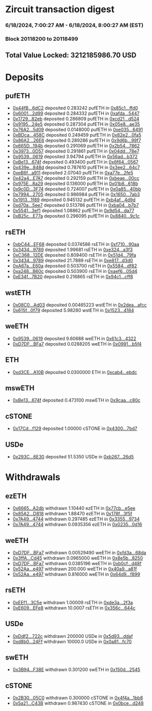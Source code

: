 # Zircuit transaction digest
### 6/18/2024, 7:00:27 AM - 6/18/2024, 8:00:27 AM (EST)
### Block 20118200 to 20118499

## Total Value Locked: 3212185986.70 USD

# Deposits
## pufETH
- [0x44fB...6dC2](https://etherscan.io/address/0x44fBBA042eC861ed888CbaFd7526E5ab41d46dC2) deposited 0.283242 pufETH in [0x85c1...ffd0](https://etherscan.io/tx/0x44fBBA042eC861ed888CbaFd7526E5ab41d46dC2)
- [0x6001...2d99](https://etherscan.io/address/0x60016137E541046EA401a7ba5E83276EDEcd2d99) deposited 0.284332 pufETH in [0xafda...5447](https://etherscan.io/tx/0x60016137E541046EA401a7ba5E83276EDEcd2d99)
- [0x1729...82eb](https://etherscan.io/address/0x172903bAE877575FC77f2e3D75D523c6c52c82eb) deposited 0.286809 pufETH in [0xcd21...d524](https://etherscan.io/tx/0x172903bAE877575FC77f2e3D75D523c6c52c82eb)
- [0x9195...24e5](https://etherscan.io/address/0x9195157C2ae7585Ecc0769f2bFCE2489613124e5) deposited 0.287304 pufETH in [0x05e8...ae35](https://etherscan.io/tx/0x9195157C2ae7585Ecc0769f2bFCE2489613124e5)
- [0x76A2...5d09](https://etherscan.io/address/0x76A281058b26D59d333a0DE4A69e19d8075f5d09) deposited 0.0148000 pufETH in [0xe035...6491](https://etherscan.io/tx/0x76A281058b26D59d333a0DE4A69e19d8075f5d09)
- [0xBDca...458C](https://etherscan.io/address/0xBDcaD309bee6E2F263229FB792055BEF7DD8458C) deposited 0.249459 pufETH in [0x82e2...0fa5](https://etherscan.io/tx/0xBDcaD309bee6E2F263229FB792055BEF7DD8458C)
- [0x86A2...26E6](https://etherscan.io/address/0x86A23030D3B444e6bF9Fa0582892Bd5d2a1326E6) deposited 0.289286 pufETH in [0x9d6b...99f7](https://etherscan.io/tx/0x86A23030D3B444e6bF9Fa0582892Bd5d2a1326E6)
- [0x665D...194b](https://etherscan.io/address/0x665D4A8593BB79B3fF97417205757e132B18194b) deposited 0.291069 pufETH in [0x2b54...7862](https://etherscan.io/tx/0x665D4A8593BB79B3fF97417205757e132B18194b)
- [0x3973...0D57](https://etherscan.io/address/0x39731E1A81337826A775E495BD3700cD81090D57) deposited 0.291861 pufETH in [0x04dd...78e7](https://etherscan.io/tx/0x39731E1A81337826A775E495BD3700cD81090D57)
- [0x9539...0619](https://etherscan.io/address/0x95395d03b112bDad85f415684823196A943d0619) deposited 3.94794 pufETH in [0x56ad...b372](https://etherscan.io/tx/0x95395d03b112bDad85f415684823196A943d0619)
- [0xBe13...674f](https://etherscan.io/address/0xBe13DAE86c043CB5C2f898Cdd3e6342B4880674f) deposited 0.493400 pufETH in [0x6f64...0567](https://etherscan.io/tx/0xBe13DAE86c043CB5C2f898Cdd3e6342B4880674f)
- [0x439e...848d](https://etherscan.io/address/0x439eA3c5dE19500Fde5575C9267Bd51BD06E848d) deposited 0.787610 pufETH in [0x3ee2...64c7](https://etherscan.io/tx/0x439eA3c5dE19500Fde5575C9267Bd51BD06E848d)
- [0xeB6f...a911](https://etherscan.io/address/0xeB6fA98B122e18BD748e71557BabdC5680BAa911) deposited 2.07040 pufETH in [0xa77e...2fe5](https://etherscan.io/tx/0xeB6fA98B122e18BD748e71557BabdC5680BAa911)
- [0x42a4...E7A7](https://etherscan.io/address/0x42a4c214c44d27f77B8a29f7Ee54F29b1Bb3E7A7) deposited 0.292159 pufETH in [0xbeae...00cc](https://etherscan.io/tx/0x42a4c214c44d27f77B8a29f7Ee54F29b1Bb3E7A7)
- [0x975E...8a29](https://etherscan.io/address/0x975E83A6d49595e5C2eceC956f5d9291E6928a29) deposited 0.136000 pufETH in [0x01b8...618b](https://etherscan.io/tx/0x975E83A6d49595e5C2eceC956f5d9291E6928a29)
- [0x9c0D...3F74](https://etherscan.io/address/0x9c0DDA566AE5Fc558d0ba000253FFDA35C4A3F74) deposited 0.724007 pufETH in [0x0a85...40bb](https://etherscan.io/tx/0x9c0DDA566AE5Fc558d0ba000253FFDA35C4A3F74)
- [0x7994...2705](https://etherscan.io/address/0x7994A41D3574b018C76C246b75DDDFa897A62705) deposited 0.986984 pufETH in [0x1650...7ab3](https://etherscan.io/tx/0x7994A41D3574b018C76C246b75DDDFa897A62705)
- [0x1913...1f89](https://etherscan.io/address/0x191387A9455D9084d3269bb37E00a94fca6C1f89) deposited 0.945132 pufETH in [0xb4af...4d9d](https://etherscan.io/tx/0x191387A9455D9084d3269bb37E00a94fca6C1f89)
- [0xd70a...5ee7](https://etherscan.io/address/0xd70aD9f73E7F5d40343a00fbDBA5134ED8b55ee7) deposited 0.513786 pufETH in [0xba04...b7b7](https://etherscan.io/tx/0xd70aD9f73E7F5d40343a00fbDBA5134ED8b55ee7)
- [0x5541...3ef1](https://etherscan.io/address/0x5541324CdF046c5ED4dF9862Fa87A45930C03ef1) deposited 1.08862 pufETH in [0x9d54...da77](https://etherscan.io/tx/0x5541324CdF046c5ED4dF9862Fa87A45930C03ef1)
- [0xB25c...E77a](https://etherscan.io/address/0xB25c8b73fbf2513908E68F959b509c671e97E77a) deposited 0.296095 pufETH in [0x8840...9c1c](https://etherscan.io/tx/0xB25c8b73fbf2513908E68F959b509c671e97E77a)
## rsETH
- [0xbC44...EF68](https://etherscan.io/address/0xbC447Bdc85Ae4906190015f6669A1b9996f3EF68) deposited 0.0374586 rsETH in [0xf710...90aa](https://etherscan.io/tx/0xbC447Bdc85Ae4906190015f6669A1b9996f3EF68)
- [0x3434...9789](https://etherscan.io/address/0x34349c5569e7B846c3558961552D2202760A9789) deposited 1.99681 rsETH in [0xe324...a3f3](https://etherscan.io/tx/0x34349c5569e7B846c3558961552D2202760A9789)
- [0xC368...12DE](https://etherscan.io/address/0xC368F0f2466b1b31F60Ff696131B8d63ed4912DE) deposited 0.809400 rsETH in [0x51d4...79fa](https://etherscan.io/tx/0xC368F0f2466b1b31F60Ff696131B8d63ed4912DE)
- [0x3434...9789](https://etherscan.io/address/0x34349c5569e7B846c3558961552D2202760A9789) deposited 21.7889 rsETH in [0xe817...d3d0](https://etherscan.io/tx/0x34349c5569e7B846c3558961552D2202760A9789)
- [0xA67a...E60a](https://etherscan.io/address/0xA67ae3c158868cC02497187193A2C2aF80ABE60a) deposited 0.503700 rsETH in [0x5584...df82](https://etherscan.io/tx/0xA67ae3c158868cC02497187193A2C2aF80ABE60a)
- [0xa248...B60c](https://etherscan.io/address/0xa248851cF7c5413C2367389463ec8fF6Faa0B60c) deposited 0.503900 rsETH in [0xaef6...05d4](https://etherscan.io/tx/0xa248851cF7c5413C2367389463ec8fF6Faa0B60c)
- [0xE34f...7B20](https://etherscan.io/address/0xE34f8A01270674748f3F3cd8410E52FC313d7B20) deposited 0.216865 rsETH in [0x94c1...cff8](https://etherscan.io/tx/0xE34f8A01270674748f3F3cd8410E52FC313d7B20)
## wstETH
- [0x08C0...Ad03](https://etherscan.io/address/0x08C0b1DD4Aa01D7bDf422D6f47a1eb4D73e3Ad03) deposited 0.00465223 wstETH in [0x2dea...afcc](https://etherscan.io/tx/0x08C0b1DD4Aa01D7bDf422D6f47a1eb4D73e3Ad03)
- [0x615f...0f79](https://etherscan.io/address/0x615f0289305E2995D51F83dA5E21314FB4780f79) deposited 5.98280 wstETH in [0x1523...4184](https://etherscan.io/tx/0x615f0289305E2995D51F83dA5E21314FB4780f79)
## weETH
- [0x9539...0619](https://etherscan.io/address/0x95395d03b112bDad85f415684823196A943d0619) deposited 9.60688 weETH in [0x61c3...4322](https://etherscan.io/tx/0x95395d03b112bDad85f415684823196A943d0619)
- [0xD7DF...BFa7](https://etherscan.io/address/0xD7DF7E085214743530afF339aFC420c7c720BFa7) deposited 0.0288205 weETH in [0x0991...b5f4](https://etherscan.io/tx/0xD7DF7E085214743530afF339aFC420c7c720BFa7)
## ETH
- [0xd3CE...A10B](https://etherscan.io/address/0xd3CE8c5ef43afEBab7E35bccA6b7F363Ba14A10B) deposited 0.0300000 ETH in [0xcab4...ebdc](https://etherscan.io/tx/0xd3CE8c5ef43afEBab7E35bccA6b7F363Ba14A10B)
## mswETH
- [0xBe13...674f](https://etherscan.io/address/0xBe13DAE86c043CB5C2f898Cdd3e6342B4880674f) deposited 0.473100 mswETH in [0x9caa...c80c](https://etherscan.io/tx/0xBe13DAE86c043CB5C2f898Cdd3e6342B4880674f)
## cSTONE
- [0x17Cd...f129](https://etherscan.io/address/0x17Cd6469CC9Aa7CaCD2480A6d3109e7d404af129) deposited 1.00000 cSTONE in [0x4300...7bd7](https://etherscan.io/tx/0x17Cd6469CC9Aa7CaCD2480A6d3109e7d404af129)
## USDe
- [0x293C...6E30](https://etherscan.io/address/0x293C6937D8D82e05B01335F7B33FBA0c8e256E30) deposited 51.5350 USDe in [0xb267...26d5](https://etherscan.io/tx/0x293C6937D8D82e05B01335F7B33FBA0c8e256E30)
# Withdrawals
## ezETH
- [0x6665...A2db](https://etherscan.io/address/0x666592c17aCFacc7E6d97862A14B8ce6dD38A2db) withdrawn 1.10440 ezETH in [0x77cb...e5ee](https://etherscan.io/tx/0x666592c17aCFacc7E6d97862A14B8ce6dD38A2db)
- [0x85A2...D818](https://etherscan.io/address/0x85A21BDcee9b8B13a5131922F5BA36635fedD818) withdrawn 1.88470 ezETH in [0x178f...3f5f](https://etherscan.io/tx/0x85A21BDcee9b8B13a5131922F5BA36635fedD818)
- [0x7A49...4744](https://etherscan.io/address/0x7A493Be5c2ce014cD049Bf178a1ac0Db1B434744) withdrawn 0.297485 ezETH in [0x3355...9734](https://etherscan.io/tx/0x7A493Be5c2ce014cD049Bf178a1ac0Db1B434744)
- [0x7A49...4744](https://etherscan.io/address/0x7A493Be5c2ce014cD049Bf178a1ac0Db1B434744) withdrawn 0.0935356 ezETH in [0x0235...0d16](https://etherscan.io/tx/0x7A493Be5c2ce014cD049Bf178a1ac0Db1B434744)
## weETH
- [0xD7DF...BFa7](https://etherscan.io/address/0xD7DF7E085214743530afF339aFC420c7c720BFa7) withdrawn 0.00529490 weETH in [0xfd3a...68da](https://etherscan.io/tx/0xD7DF7E085214743530afF339aFC420c7c720BFa7)
- [0x3ffA...Cd45](https://etherscan.io/address/0x3ffAFe657A681B9CC5a9eAEc54dEde7f030aCd45) withdrawn 0.0965000 weETH in [0x8e5b...8250](https://etherscan.io/tx/0x3ffAFe657A681B9CC5a9eAEc54dEde7f030aCd45)
- [0xD7DF...BFa7](https://etherscan.io/address/0xD7DF7E085214743530afF339aFC420c7c720BFa7) withdrawn 0.0385196 weETH in [0xb0cf...d48f](https://etherscan.io/tx/0xD7DF7E085214743530afF339aFC420c7c720BFa7)
- [0x52Aa...e497](https://etherscan.io/address/0x52Aa899454998Be5b000Ad077a46Bbe360F4e497) withdrawn 200.000 weETH in [0x40a9...a81f](https://etherscan.io/tx/0x52Aa899454998Be5b000Ad077a46Bbe360F4e497)
- [0x52Aa...e497](https://etherscan.io/address/0x52Aa899454998Be5b000Ad077a46Bbe360F4e497) withdrawn 0.816000 weETH in [0x64d9...f899](https://etherscan.io/tx/0x52Aa899454998Be5b000Ad077a46Bbe360F4e497)
## rsETH
- [0xEEf1...3C5e](https://etherscan.io/address/0xEEf1B2fA1743E9215E1d8881d52B886618453C5e) withdrawn 1.00009 rsETH in [0xde3a...2f3a](https://etherscan.io/tx/0xEEf1B2fA1743E9215E1d8881d52B886618453C5e)
- [0xE609...EFe8](https://etherscan.io/address/0xE609549239157ff1341015308b1BFF447Ba7EFe8) withdrawn 10.0007 rsETH in [0x356c...644c](https://etherscan.io/tx/0xE609549239157ff1341015308b1BFF447Ba7EFe8)
## USDe
- [0xDdf2...722c](https://etherscan.io/address/0xDdf2A1F9F5031b75772EaF8Ff6178859177A722c) withdrawn 200000 USDe in [0x5d93...ddaf](https://etherscan.io/tx/0xDdf2A1F9F5031b75772EaF8Ff6178859177A722c)
- [0xd8b0...24Ff](https://etherscan.io/address/0xd8b07BC1bC3bAe553BCA5E94E99935dC12Df24Ff) withdrawn 10000.0 USDe in [0x0a81...fc70](https://etherscan.io/tx/0xd8b07BC1bC3bAe553BCA5E94E99935dC12Df24Ff)
## swETH
- [0x3B94...F38E](https://etherscan.io/address/0x3B940c6Fb7Aaa4C1BD34C63E0E4A6ae418E8F38E) withdrawn 0.301200 swETH in [0x150d...2545](https://etherscan.io/tx/0x3B940c6Fb7Aaa4C1BD34C63E0E4A6ae418E8F38E)
## cSTONE
- [0x2B30...05C0](https://etherscan.io/address/0x2B30e9413AD17Cf49ff07649A47d010bE08a05C0) withdrawn 0.300000 cSTONE in [0x4f4a...1bb8](https://etherscan.io/tx/0x2B30e9413AD17Cf49ff07649A47d010bE08a05C0)
- [0x5a21...C43B](https://etherscan.io/address/0x5a210491706d78a6AEd924BB8a6C7d1Bf847C43B) withdrawn 0.987430 cSTONE in [0x0bce...d248](https://etherscan.io/tx/0x5a210491706d78a6AEd924BB8a6C7d1Bf847C43B)
